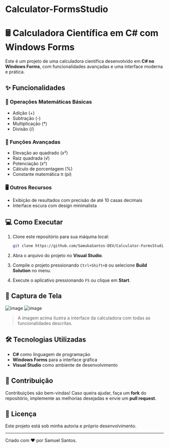 ﻿# Calculator-FormsStudio


# 🖩 Calculadora Científica em C# com Windows Forms

Este é um projeto de uma calculadora científica desenvolvido em **C# no Windows Forms**, com funcionalidades avançadas e uma interface moderna e prática.

## ✨ Funcionalidades

### 🧮 Operações Matemáticas Básicas
- Adição (+)
- Subtração (-)
- Multiplicação (*)
- Divisão (/)

### 📐 Funções Avançadas
- Elevação ao quadrado (x²)
- Raiz quadrada (√)
- Potenciação (xⁿ)
- Cálculo de porcentagem (%)
- Constante matemática π (pi)

### 🖥 Outros Recursos
- Exibição de resultados com precisão de até 10 casas decimais
- Interface escura com design minimalista

## 💻 Como Executar

1. Clone este repositório para sua máquina local:
   ```bash
   git clone https://github.com/SamukaSantos-DEV/Calculator-FormsStudio.git

2. Abra o arquivo do projeto no **Visual Studio**.

3. Compile o projeto pressionando `Ctrl+Shift+B` ou selecione **Build Solution** no menu.

4. Execute o aplicativo pressionando `F5` ou clique em **Start**.

## 📸 Captura de Tela

![image](https://github.com/user-attachments/assets/c9e6a6f0-6745-4c80-bd1f-c12f0a5bf20a)
![image](https://github.com/user-attachments/assets/5dadaa14-0642-4807-a008-ceb2b63d5c7a)


> A imagem acima ilustra a interface da calculadora com todas as funcionalidades descritas.

## 🛠 Tecnologias Utilizadas

- **C#** como linguagem de programação
- **Windows Forms** para a interface gráfica
- **Visual Studio** como ambiente de desenvolvimento

## 🚀 Contribuição

Contribuições são bem-vindas! Caso queira ajudar, faça um **fork** do repositório, implemente as melhorias desejadas e envie um **pull request**.

## 📄 Licença

Este projeto está sob minha autoria e próprio desenvolvimento.

---

Criado com ❤️ por Samuel Santos.
```

